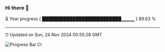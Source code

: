### Hi there 👋

⏳ Year progress { ██████████████████████████▁▁▁▁ } 89.63 %

---

⏰ Updated on Sun, 24 Nov 2024 00:55:28 GMT

![Progress Bar CI](https://github.com/Shyam-Makwana/GitHub-Actions-Demo/workflows/Progress%20Bar%20CI/badge.svg)
